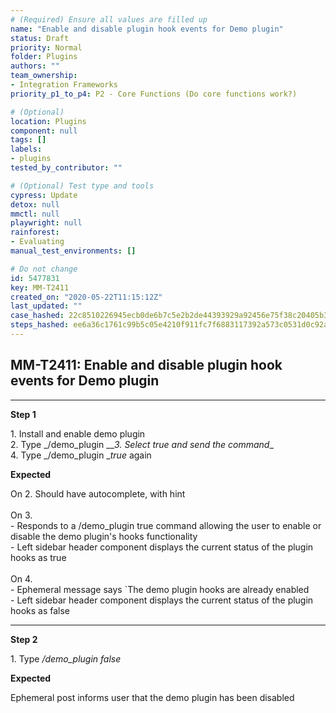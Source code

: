 ```yaml
---
# (Required) Ensure all values are filled up
name: "Enable and disable plugin hook events for Demo plugin"
status: Draft
priority: Normal
folder: Plugins
authors: ""
team_ownership:
- Integration Frameworks
priority_p1_to_p4: P2 - Core Functions (Do core functions work?)

# (Optional)
location: Plugins
component: null
tags: []
labels:
- plugins
tested_by_contributor: ""

# (Optional) Test type and tools
cypress: Update
detox: null
mmctl: null
playwright: null
rainforest:
- Evaluating
manual_test_environments: []

# Do not change
id: 5477831
key: MM-T2411
created_on: "2020-05-22T11:15:12Z"
last_updated: ""
case_hashed: 22c8510226945ecb0de6b7c5e2b2de44393929a92456e75f38c20405b3587ede6d76e9dd6b6b55737a65876cd0fc578a
steps_hashed: ee6a36c1761c99b5c05e4210f911fc7f6883117392a573c0531d0c92a649d54930810041e608908299a120a2f82efc7e
---
```


<!-- (Auto-generated) Based on frontmatter's "key" and "name" -->

## MM-T2411: Enable and disable plugin hook events for Demo plugin

---

**Step 1**

1\. Install and enable demo plugin\
2\. Type \_/demo\_plugin \_\__3. Select _true_ and send the command_\_\
4\. Type \_/demo\_plugin \__true_ again

**Expected**

On 2. Should have autocomplete, with hint\
\
On 3.\
\- Responds to a /demo\_plugin true command allowing the user to enable or disable the demo plugin's hooks functionality\
\- Left sidebar header component displays the current status of the plugin hooks as true\
\
On 4.\
\- Ephemeral message says \`The demo plugin hooks are already enabled\
\- Left sidebar header component displays the current status of the plugin hooks as false

---

**Step 2**

1\. Type _/demo\_plugin false_

**Expected**

Ephemeral post informs user that the demo plugin has been disabled
